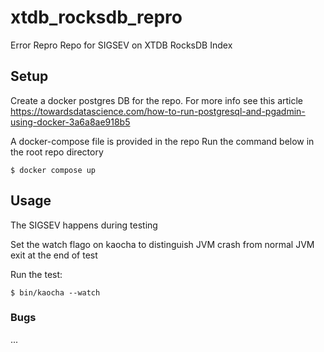 # xtdb_rocksdb_repro

Error Repro Repo for SIGSEV on XTDB RocksDB Index


## Setup

Create a docker postgres DB for the repo. For more info see this article https://towardsdatascience.com/how-to-run-postgresql-and-pgadmin-using-docker-3a6a8ae918b5

A docker-compose file is provided in the repo
Run the command below in the root repo directory

    $ docker compose up

## Usage

The SIGSEV happens during testing

Set the watch flago on kaocha to distinguish JVM crash from normal JVM exit at the end of test

Run the test:

    $ bin/kaocha --watch


### Bugs

...



